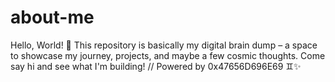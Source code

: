 # about-me
Hello, World! 👋 This repository is basically my digital brain dump – a space to showcase my journey, projects, and maybe a few cosmic thoughts. Come say hi and see what I'm building!  // Powered by 0x47656D696E69 ♊️✨
